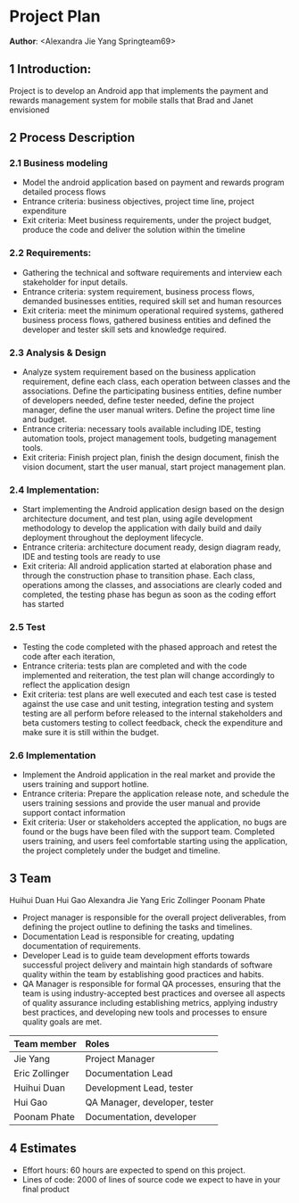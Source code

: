 # Project Plan  


**Author**: \<Alexandra Jie Yang Springteam69>


## 1 Introduction:

Project is to develop an Android app that implements the payment and rewards management system for mobile stalls that Brad and Janet envisioned 

## 2 Process Description  
### 2.1 Business modeling 
- Model the android application based on payment and rewards program detailed process flows 
- Entrance criteria: business objectives, project time line, project expenditure
- Exit criteria: Meet business requirements, under the project budget, produce the code and deliver the solution within the timeline 

### 2.2 Requirements: 
- Gathering the technical and software requirements and interview each stakeholder for input details. 
- Entrance criteria: system requirement, business process flows, demanded businesses entities, required skill set and human resources 
- Exit criteria: meet the minimum operational required systems, gathered business process flows, gathered business entities and defined the developer and tester skill sets and knowledge required. 

### 2.3 Analysis & Design 
- Analyze system requirement based on the business application requirement, define each class, each operation between classes and the associations. Define the participating business entities, define number of developers needed, define tester needed, define the project manager, define the user manual writers. Define the project time line and budget. 
- Entrance criteria: necessary tools available including IDE, testing automation tools, project management tools, budgeting management tools. 
- Exit criteria: Finish project plan, finish the design document, finish the vision document, start the user manual, start project management plan. 

### 2.4 Implementation: 
- Start implementing the Android application design based on the design architecture document, and test plan, using agile development methodology to develop the application with daily build and daily deployment throughout the deployment lifecycle. 
- Entrance criteria: architecture document ready, design diagram ready, IDE and testing tools are ready to use 
- Exit criteria: All android application started at elaboration phase and through the construction phase to transition phase. Each class, operations among the classes, and associations are clearly coded and completed, the testing phase has begun as soon as the coding effort has started 

### 2.5 Test
- Testing the code completed with the phased approach and retest the code after each iteration, 
- Entrance criteria: tests plan are completed and with the code implemented and reiteration, the test plan will change accordingly to reflect the application design 
- Exit criteria: test plans are well executed and each test case is tested against the use case and unit testing, integration testing and system testing are all perform before released to the internal stakeholders and beta customers testing to collect feedback, check the expenditure and make sure it is still within the budget. 

### 2.6 Implementation
- Implement the Android application in the real market and provide the users training and support hotline. 
- Entrance criteria: Prepare the application release note, and schedule the users training sessions and provide the user manual and provide support contact information 
- Exit criteria: User or stakeholders accepted the application, no bugs are found or the bugs have been filed with the support team. Completed users training, and users feel comfortable starting using the application, the project completely under the budget and timeline. 


## 3 Team  
Huihui Duan 
Hui Gao 
Alexandra Jie Yang 
Eric Zollinger 
Poonam Phate 

- Project manager is responsible for the overall project deliverables, from defining the project outline to defining the tasks and timelines.
- Documentation Lead is responsible for creating, updating documentation of requirements.
- Developer Lead is to guide team development efforts towards successful project delivery and maintain high standards of software quality within the team by establishing good practices and habits.
- QA Manager is responsible for formal QA processes, ensuring that the team is using industry-accepted best practices and oversee all aspects of quality assurance including establishing metrics, applying industry best practices, and developing new tools and processes to ensure quality goals are met.

| Team member 	|Roles|
| :----------------- | :----------------- |
| Jie Yang 	    |Project Manager|
| Eric Zollinger 	|Documentation Lead|
| Huihui Duan 	|Development Lead, tester|
| Hui Gao 	    |QA Manager, developer, tester|
| Poonam Phate 	|Documentation, developer|

## 4 Estimates  
- Effort hours: 60 hours are expected to spend on this project. 
- Lines of code: 2000 of lines of source code we expect to have in your final product
